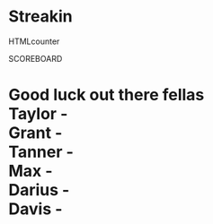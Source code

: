 # Streakin
HTMLcounter
<html>
<head>
SCOREBOARD
</head>
<body>
<h1>
Good luck out there fellas
  <br> Taylor -
  <br> Grant -
  <br> Tanner -
  <br> Max -
  <br> Darius -
  <br> Davis -
</h1>
</body>
</html>
